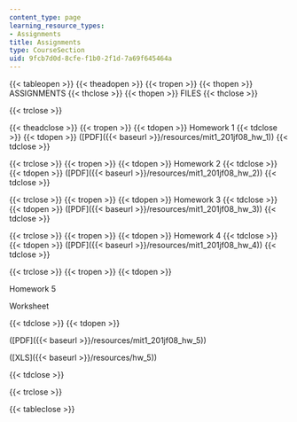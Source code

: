 ```yaml
---
content_type: page
learning_resource_types:
- Assignments
title: Assignments
type: CourseSection
uid: 9fcb7d0d-8cfe-f1b0-2f1d-7a69f645464a
---
```


{{< tableopen >}}
{{< theadopen >}}
{{< tropen >}}
{{< thopen >}}
ASSIGNMENTS
{{< thclose >}}
{{< thopen >}}
FILES
{{< thclose >}}

{{< trclose >}}

{{< theadclose >}}
{{< tropen >}}
{{< tdopen >}}
Homework 1
{{< tdclose >}}
{{< tdopen >}}
([PDF]({{< baseurl >}}/resources/mit1_201jf08_hw_1))
{{< tdclose >}}

{{< trclose >}}
{{< tropen >}}
{{< tdopen >}}
Homework 2
{{< tdclose >}}
{{< tdopen >}}
([PDF]({{< baseurl >}}/resources/mit1_201jf08_hw_2))
{{< tdclose >}}

{{< trclose >}}
{{< tropen >}}
{{< tdopen >}}
Homework 3
{{< tdclose >}}
{{< tdopen >}}
([PDF]({{< baseurl >}}/resources/mit1_201jf08_hw_3))
{{< tdclose >}}

{{< trclose >}}
{{< tropen >}}
{{< tdopen >}}
Homework 4
{{< tdclose >}}
{{< tdopen >}}
([PDF]({{< baseurl >}}/resources/mit1_201jf08_hw_4))
{{< tdclose >}}

{{< trclose >}}
{{< tropen >}}
{{< tdopen >}}


Homework 5

Worksheet


{{< tdclose >}}
{{< tdopen >}}


([PDF]({{< baseurl >}}/resources/mit1_201jf08_hw_5))

([XLS]({{< baseurl >}}/resources/hw_5))


{{< tdclose >}}

{{< trclose >}}

{{< tableclose >}}